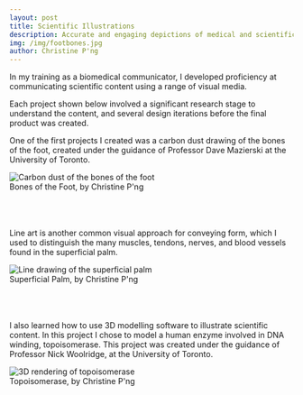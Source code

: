 ```yaml
---
layout: post
title: Scientific Illustrations
description: Accurate and engaging depictions of medical and scientific topics
img: /img/footbones.jpg
author: Christine P'ng
---
```


In my training as a biomedical communicator, I developed proficiency at communicating scientific content using a range of visual media. 

Each project shown below involved a significant research stage to understand the content, and several design iterations before the final product was created.

One of the first projects I created was a carbon dust drawing of the bones of the foot, created under the guidance of Professor Dave Mazierski at the University of Toronto. 

<div class="img_full">
	<img class="col three" src="{{ site.baseurl }}/img/final/bonesofthefoot.jpg" alt="Carbon dust of the bones of the foot" title="Bones of the foot"/>
	
</div>
<div class="col three caption">
	Bones of the Foot, by Christine P'ng
</div>

<br><br><br>
Line art is another common visual approach for conveying form, which I used to distinguish the many muscles, tendons, nerves, and blood vessels found in the superficial palm. 

<div class="img_full_row">
	<img class="col three" src="{{ site.baseurl }}/img/final/supficialpalm.png" alt="Line drawing of the superficial palm" title="Line drawing of the superficial palm"/>
</div>
<div class="col three caption">
	Superficial Palm, by Christine P'ng
</div>

<br><br><br>
I also learned how to use 3D modelling software to illustrate scientific content. In this project I chose to model a human enzyme involved in DNA winding, topoisomerase. This project was created under the guidance of Professor Nick Woolridge, at the University of Toronto.

<div class="img_full">
	<img class="col three" src="{{ site.baseurl }}/img/final/topoisomerase-full.jpg" alt="3D rendering of topoisomerase" title="Topoisomerase"/>
</div>
<div class="col three caption">
	Topoisomerase, by Christine P'ng
</div>
